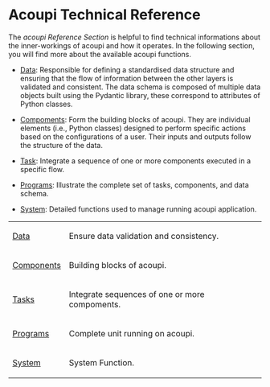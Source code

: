 # Acoupi Technical Reference

The _acoupi Reference Section_ is helpful to find technical informations about the inner-workings of acoupi and how it operates. In the following section, 
you will find more about the available acoupi functions. 

- [Data](data.md): Responsible for defining a standardised data structure and ensuring that the flow of information 
    between the other layers is validated and consistent. The data schema is composed of multiple data objects built
    using the Pydantic library, these correspond to attributes of Python classes.

- [Compoments](components.md): Form the building blocks of acoupi. They are individual elements (i.e., Python classes) designed
    to perform specific actions based on the configurations of a user. Their inputs and outputs follow the structure
    of the data.

- [Task](tasks.md): Integrate a sequence of one or more components executed in a specific flow. 

- [Programs](programs.md): Illustrate the complete set of tasks, components, and data schema. 

- [System](system.md): Detailed functions used to manage running acoupi application. 


<table>
    <tr>
        <td>
            <a href="data">Data</a>
                <td>
                    <p>Ensure data validation and consistency.</p>
                </td>
        </td>
    </tr>
    <tr>
        <td>
            <a href="components">Components</a>
                <td>
                    <p>Building blocks of acoupi.</p>
                </td>
        </td>
    </tr>
    <tr>
        <td>
            <a href="tasks">Tasks</a>
                <td>
                    <p>Integrate sequences of one or more compoments.</p>
                </td>
        </td>
    </tr>
    <tr>
        <td>
            <a href="programs">Programs</a>
                <td>
                <p>Complete unit running on acoupi.</p>
                </td>
        </td>
    </tr>
    <tr>
        <td>
            <a href="system">System</a>
                <td>
                    <p>System Function.</p>
                </td>
        </td>
    </tr>
</table>
